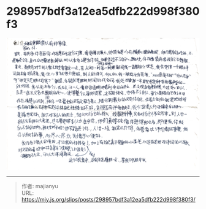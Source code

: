 # 298957bdf3a12ea5dfb222d998f380f3

![298957bdf3a12ea5dfb222d998f380f3.png](../../images/298957bdf3a12ea5dfb222d998f380f3.png)

---

> 作者: majianyu  
> URL: https://mjy.js.org/slips/posts/298957bdf3a12ea5dfb222d998f380f3/  

